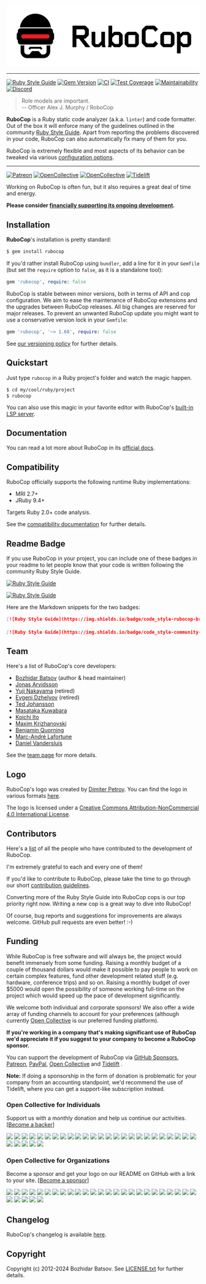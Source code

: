 <p align="center">
  <img src="https://raw.githubusercontent.com/rubocop/rubocop/master/logo/rubo-logo-horizontal-white.png" alt="RuboCop Logo"/>
</p>

----------
[![Ruby Style Guide](https://img.shields.io/badge/code_style-rubocop-brightgreen.svg)](https://github.com/rubocop/rubocop)
[![Gem Version](https://badge.fury.io/rb/rubocop.svg)](https://badge.fury.io/rb/rubocop)
[![CI](https://github.com/rubocop/rubocop/actions/workflows/rubocop.yml/badge.svg)](https://github.com/rubocop/rubocop/actions/workflows/rubocop.yml)
[![Test Coverage](https://api.codeclimate.com/v1/badges/d2d67f728e88ea84ac69/test_coverage)](https://codeclimate.com/github/rubocop/rubocop/test_coverage)
[![Maintainability](https://api.codeclimate.com/v1/badges/d2d67f728e88ea84ac69/maintainability)](https://codeclimate.com/github/rubocop/rubocop/maintainability)
[![Discord](https://img.shields.io/badge/chat-on%20discord-7289da.svg?sanitize=true)](https://discord.gg/wJjWvGRDmm)

> Role models are important. <br/>
> -- Officer Alex J. Murphy / RoboCop

**RuboCop** is a Ruby static code analyzer (a.k.a. `linter`) and code formatter. Out of the box it
will enforce many of the guidelines outlined in the community [Ruby Style
Guide](https://rubystyle.guide). Apart from reporting the problems discovered in your code,
RuboCop can also automatically fix many of them for you.

RuboCop is extremely flexible and most aspects of its behavior can be tweaked via various
[configuration options](https://github.com/rubocop/rubocop/blob/master/config/default.yml).

----------
[![Patreon](https://img.shields.io/badge/patreon-donate-orange.svg)](https://www.patreon.com/bbatsov)
[![OpenCollective](https://opencollective.com/rubocop/backers/badge.svg)](#open-collective-for-individuals)
[![OpenCollective](https://opencollective.com/rubocop/sponsors/badge.svg)](#open-collective-for-organizations)
[![Tidelift](https://tidelift.com/badges/package/rubygems/rubocop)](https://tidelift.com/subscription/pkg/rubygems-rubocop?utm_source=rubygems-rubocop&utm_medium=referral&utm_campaign=readme)

Working on RuboCop is often fun, but it also requires a great deal of time and energy.

**Please consider [financially supporting its ongoing development](#funding).**

## Installation

**RuboCop**'s installation is pretty standard:

```sh
$ gem install rubocop
```

If you'd rather install RuboCop using `bundler`, add a line for it in your `Gemfile` (but set the `require` option to `false`, as it is a standalone tool):

```rb
gem 'rubocop', require: false
```

RuboCop is stable between minor versions, both in terms of API and cop configuration.
We aim to ease the maintenance of RuboCop extensions and the upgrades between RuboCop
releases. All big changes are reserved for major releases.
To prevent an unwanted RuboCop update you might want to use a conservative version lock
in your `Gemfile`:

```rb
gem 'rubocop', '~> 1.68', require: false
```

See [our versioning policy](https://docs.rubocop.org/rubocop/versioning.html) for further details.

## Quickstart

Just type `rubocop` in a Ruby project's folder and watch the magic happen.

```
$ cd my/cool/ruby/project
$ rubocop
```

You can also use this magic in your favorite editor with RuboCop's [built-in LSP server](https://docs.rubocop.org/rubocop/usage/lsp.html).

## Documentation

You can read a lot more about RuboCop in its [official docs](https://docs.rubocop.org).

## Compatibility

RuboCop officially supports the following runtime Ruby implementations:

* MRI 2.7+
* JRuby 9.4+

Targets Ruby 2.0+ code analysis.

See the [compatibility documentation](https://docs.rubocop.org/rubocop/compatibility.html) for further details.

## Readme Badge

If you use RuboCop in your project, you can include one of these badges in your readme to let people know that your code is written following the community Ruby Style Guide.

[![Ruby Style Guide](https://img.shields.io/badge/code_style-rubocop-brightgreen.svg)](https://github.com/rubocop/rubocop)

[![Ruby Style Guide](https://img.shields.io/badge/code_style-community-brightgreen.svg)](https://rubystyle.guide)


Here are the Markdown snippets for the two badges:

``` markdown
[![Ruby Style Guide](https://img.shields.io/badge/code_style-rubocop-brightgreen.svg)](https://github.com/rubocop/rubocop)

[![Ruby Style Guide](https://img.shields.io/badge/code_style-community-brightgreen.svg)](https://rubystyle.guide)
```

## Team

Here's a list of RuboCop's core developers:

* [Bozhidar Batsov](https://github.com/bbatsov) (author & head maintainer)
* [Jonas Arvidsson](https://github.com/jonas054)
* [Yuji Nakayama](https://github.com/yujinakayama) (retired)
* [Evgeni Dzhelyov](https://github.com/edzhelyov) (retired)
* [Ted Johansson](https://github.com/drenmi)
* [Masataka Kuwabara](https://github.com/pocke)
* [Koichi Ito](https://github.com/koic)
* [Maxim Krizhanovski](https://github.com/darhazer)
* [Benjamin Quorning](https://github.com/bquorning)
* [Marc-André Lafortune](https://github.com/marcandre)
* [Daniel Vandersluis](https://github.com/dvandersluis)

See the [team page](https://docs.rubocop.org/rubocop/about/team.html) for more details.

## Logo

RuboCop's logo was created by [Dimiter Petrov](https://www.chadomoto.com/). You can find the logo in various
formats [here](https://github.com/rubocop/rubocop/tree/master/logo).

The logo is licensed under a
[Creative Commons Attribution-NonCommercial 4.0 International License](https://creativecommons.org/licenses/by-nc/4.0/deed.en_GB).

## Contributors

Here's a [list](https://github.com/rubocop/rubocop/graphs/contributors) of
all the people who have contributed to the development of RuboCop.

I'm extremely grateful to each and every one of them!

If you'd like to contribute to RuboCop, please take the time to go
through our short
[contribution guidelines](CONTRIBUTING.md).

Converting more of the Ruby Style Guide into RuboCop cops is our top
priority right now. Writing a new cop is a great way to dive into RuboCop!

Of course, bug reports and suggestions for improvements are always
welcome. GitHub pull requests are even better! :-)

## Funding

While RuboCop is free software and will always be, the project would benefit immensely from some funding.
Raising a monthly budget of a couple of thousand dollars would make it possible to pay people to work on
certain complex features, fund other development related stuff (e.g. hardware, conference trips) and so on.
Raising a monthly budget of over $5000 would open the possibility of someone working full-time on the project
which would speed up the pace of development significantly.

We welcome both individual and corporate sponsors! We also offer a
wide array of funding channels to account for your preferences
(although
currently [Open Collective](https://opencollective.com/rubocop) is our
preferred funding platform).

**If you're working in a company that's making significant use of RuboCop we'd appreciate it if you suggest to your company
to become a RuboCop sponsor.**

You can support the development of RuboCop via
[GitHub Sponsors](https://github.com/sponsors/bbatsov),
[Patreon](https://www.patreon.com/bbatsov),
[PayPal](https://paypal.me/bbatsov),
[Open Collective](https://opencollective.com/rubocop)
and [Tidelift](https://tidelift.com/subscription/pkg/rubygems-rubocop?utm_source=rubygems-rubocop&utm_medium=referral&utm_campaign=readme)
.

**Note:** If doing a sponsorship in the form of donation is problematic for your company from an accounting standpoint, we'd recommend
the use of Tidelift, where you can get a support-like subscription instead.

### Open Collective for Individuals

Support us with a monthly donation and help us continue our activities. [[Become a backer](https://opencollective.com/rubocop#backer)]

<a href="https://opencollective.com/rubocop/individual/0/website" target="_blank"><img src="https://opencollective.com/rubocop/individual/0/avatar.svg"></a>
<a href="https://opencollective.com/rubocop/individual/1/website" target="_blank"><img src="https://opencollective.com/rubocop/individual/1/avatar.svg"></a>
<a href="https://opencollective.com/rubocop/individual/2/website" target="_blank"><img src="https://opencollective.com/rubocop/individual/2/avatar.svg"></a>
<a href="https://opencollective.com/rubocop/individual/3/website" target="_blank"><img src="https://opencollective.com/rubocop/individual/3/avatar.svg"></a>
<a href="https://opencollective.com/rubocop/individual/4/website" target="_blank"><img src="https://opencollective.com/rubocop/individual/4/avatar.svg"></a>
<a href="https://opencollective.com/rubocop/individual/5/website" target="_blank"><img src="https://opencollective.com/rubocop/individual/5/avatar.svg"></a>
<a href="https://opencollective.com/rubocop/individual/6/website" target="_blank"><img src="https://opencollective.com/rubocop/individual/6/avatar.svg"></a>
<a href="https://opencollective.com/rubocop/individual/7/website" target="_blank"><img src="https://opencollective.com/rubocop/individual/7/avatar.svg"></a>
<a href="https://opencollective.com/rubocop/individual/8/website" target="_blank"><img src="https://opencollective.com/rubocop/individual/8/avatar.svg"></a>
<a href="https://opencollective.com/rubocop/individual/9/website" target="_blank"><img src="https://opencollective.com/rubocop/individual/9/avatar.svg"></a>
<a href="https://opencollective.com/rubocop/individual/10/website" target="_blank"><img src="https://opencollective.com/rubocop/individual/10/avatar.svg"></a>
<a href="https://opencollective.com/rubocop/individual/11/website" target="_blank"><img src="https://opencollective.com/rubocop/individual/11/avatar.svg"></a>
<a href="https://opencollective.com/rubocop/individual/12/website" target="_blank"><img src="https://opencollective.com/rubocop/individual/12/avatar.svg"></a>
<a href="https://opencollective.com/rubocop/individual/13/website" target="_blank"><img src="https://opencollective.com/rubocop/individual/13/avatar.svg"></a>
<a href="https://opencollective.com/rubocop/individual/14/website" target="_blank"><img src="https://opencollective.com/rubocop/individual/14/avatar.svg"></a>
<a href="https://opencollective.com/rubocop/individual/15/website" target="_blank"><img src="https://opencollective.com/rubocop/individual/15/avatar.svg"></a>
<a href="https://opencollective.com/rubocop/individual/16/website" target="_blank"><img src="https://opencollective.com/rubocop/individual/16/avatar.svg"></a>
<a href="https://opencollective.com/rubocop/individual/17/website" target="_blank"><img src="https://opencollective.com/rubocop/individual/17/avatar.svg"></a>
<a href="https://opencollective.com/rubocop/individual/18/website" target="_blank"><img src="https://opencollective.com/rubocop/individual/18/avatar.svg"></a>
<a href="https://opencollective.com/rubocop/individual/19/website" target="_blank"><img src="https://opencollective.com/rubocop/individual/19/avatar.svg"></a>
<a href="https://opencollective.com/rubocop/individual/20/website" target="_blank"><img src="https://opencollective.com/rubocop/individual/20/avatar.svg"></a>
<a href="https://opencollective.com/rubocop/individual/21/website" target="_blank"><img src="https://opencollective.com/rubocop/individual/21/avatar.svg"></a>
<a href="https://opencollective.com/rubocop/individual/22/website" target="_blank"><img src="https://opencollective.com/rubocop/individual/22/avatar.svg"></a>
<a href="https://opencollective.com/rubocop/individual/23/website" target="_blank"><img src="https://opencollective.com/rubocop/individual/23/avatar.svg"></a>
<a href="https://opencollective.com/rubocop/individual/24/website" target="_blank"><img src="https://opencollective.com/rubocop/individual/24/avatar.svg"></a>
<a href="https://opencollective.com/rubocop/individual/25/website" target="_blank"><img src="https://opencollective.com/rubocop/individual/25/avatar.svg"></a>
<a href="https://opencollective.com/rubocop/individual/26/website" target="_blank"><img src="https://opencollective.com/rubocop/individual/26/avatar.svg"></a>
<a href="https://opencollective.com/rubocop/individual/27/website" target="_blank"><img src="https://opencollective.com/rubocop/individual/27/avatar.svg"></a>
<a href="https://opencollective.com/rubocop/individual/28/website" target="_blank"><img src="https://opencollective.com/rubocop/individual/28/avatar.svg"></a>
<a href="https://opencollective.com/rubocop/individual/29/website" target="_blank"><img src="https://opencollective.com/rubocop/individual/29/avatar.svg"></a>

### Open Collective for Organizations

Become a sponsor and get your logo on our README on GitHub with a link to your site. [[Become a sponsor](https://opencollective.com/rubocop#sponsor)]

<a href="https://opencollective.com/rubocop/organization/0/website" target="_blank"><img src="https://opencollective.com/rubocop/organization/0/avatar.svg"></a>
<a href="https://opencollective.com/rubocop/organization/1/website" target="_blank"><img src="https://opencollective.com/rubocop/organization/1/avatar.svg"></a>
<a href="https://opencollective.com/rubocop/organization/2/website" target="_blank"><img src="https://opencollective.com/rubocop/organization/2/avatar.svg"></a>
<a href="https://opencollective.com/rubocop/organization/3/website" target="_blank"><img src="https://opencollective.com/rubocop/organization/3/avatar.svg"></a>
<a href="https://opencollective.com/rubocop/organization/4/website" target="_blank"><img src="https://opencollective.com/rubocop/organization/4/avatar.svg"></a>
<a href="https://opencollective.com/rubocop/organization/5/website" target="_blank"><img src="https://opencollective.com/rubocop/organization/5/avatar.svg"></a>
<a href="https://opencollective.com/rubocop/organization/6/website" target="_blank"><img src="https://opencollective.com/rubocop/organization/6/avatar.svg"></a>
<a href="https://opencollective.com/rubocop/organization/7/website" target="_blank"><img src="https://opencollective.com/rubocop/organization/7/avatar.svg"></a>
<a href="https://opencollective.com/rubocop/organization/8/website" target="_blank"><img src="https://opencollective.com/rubocop/organization/8/avatar.svg"></a>
<a href="https://opencollective.com/rubocop/organization/9/website" target="_blank"><img src="https://opencollective.com/rubocop/organization/9/avatar.svg"></a>
<a href="https://opencollective.com/rubocop/organization/10/website" target="_blank"><img src="https://opencollective.com/rubocop/organization/10/avatar.svg"></a>
<a href="https://opencollective.com/rubocop/organization/11/website" target="_blank"><img src="https://opencollective.com/rubocop/organization/11/avatar.svg"></a>
<a href="https://opencollective.com/rubocop/organization/12/website" target="_blank"><img src="https://opencollective.com/rubocop/organization/12/avatar.svg"></a>
<a href="https://opencollective.com/rubocop/organization/13/website" target="_blank"><img src="https://opencollective.com/rubocop/organization/13/avatar.svg"></a>
<a href="https://opencollective.com/rubocop/organization/14/website" target="_blank"><img src="https://opencollective.com/rubocop/organization/14/avatar.svg"></a>
<a href="https://opencollective.com/rubocop/organization/15/website" target="_blank"><img src="https://opencollective.com/rubocop/organization/15/avatar.svg"></a>
<a href="https://opencollective.com/rubocop/organization/16/website" target="_blank"><img src="https://opencollective.com/rubocop/organization/16/avatar.svg"></a>
<a href="https://opencollective.com/rubocop/organization/17/website" target="_blank"><img src="https://opencollective.com/rubocop/organization/17/avatar.svg"></a>
<a href="https://opencollective.com/rubocop/organization/18/website" target="_blank"><img src="https://opencollective.com/rubocop/organization/18/avatar.svg"></a>
<a href="https://opencollective.com/rubocop/organization/19/website" target="_blank"><img src="https://opencollective.com/rubocop/organization/19/avatar.svg"></a>
<a href="https://opencollective.com/rubocop/organization/20/website" target="_blank"><img src="https://opencollective.com/rubocop/organization/20/avatar.svg"></a>
<a href="https://opencollective.com/rubocop/organization/21/website" target="_blank"><img src="https://opencollective.com/rubocop/organization/21/avatar.svg"></a>
<a href="https://opencollective.com/rubocop/organization/22/website" target="_blank"><img src="https://opencollective.com/rubocop/organization/22/avatar.svg"></a>
<a href="https://opencollective.com/rubocop/organization/23/website" target="_blank"><img src="https://opencollective.com/rubocop/organization/23/avatar.svg"></a>
<a href="https://opencollective.com/rubocop/organization/24/website" target="_blank"><img src="https://opencollective.com/rubocop/organization/24/avatar.svg"></a>
<a href="https://opencollective.com/rubocop/organization/25/website" target="_blank"><img src="https://opencollective.com/rubocop/organization/25/avatar.svg"></a>
<a href="https://opencollective.com/rubocop/organization/26/website" target="_blank"><img src="https://opencollective.com/rubocop/organization/26/avatar.svg"></a>
<a href="https://opencollective.com/rubocop/organization/27/website" target="_blank"><img src="https://opencollective.com/rubocop/organization/27/avatar.svg"></a>
<a href="https://opencollective.com/rubocop/organization/28/website" target="_blank"><img src="https://opencollective.com/rubocop/organization/28/avatar.svg"></a>
<a href="https://opencollective.com/rubocop/organization/29/website" target="_blank"><img src="https://opencollective.com/rubocop/organization/29/avatar.svg"></a>

## Changelog

RuboCop's changelog is available [here](CHANGELOG.md).

## Copyright

Copyright (c) 2012-2024 Bozhidar Batsov. See [LICENSE.txt](LICENSE.txt) for
further details.
